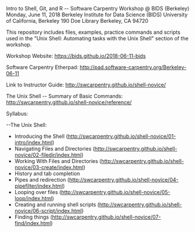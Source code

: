 Intro to Shell, Git, and R -- Software Carpentry Workshop @ BIDS (Berkeley) Monday, June 11, 2018 Berkeley Institute for Data Science (BIDS) University of California, Berkeley 190 Doe Library Berkeley, CA 94720

This repository includes files, examples, practice commands and scripts used in the "Unix Shell: Automating tasks with the Unix Shell" section of the workshop.

Workshop Website: https://bids.github.io/2018-06-11-bids

Software Carpentry Etherpad: http://pad.software-carpentry.org/Berkeley-06-11

Link to Instructor Guide: http://swcarpentry.github.io/shell-novice/

The Unix Shell -- Summary of Basic Commands: http://swcarpentry.github.io/shell-novice/reference/

Syllabus: 

--The Unix Shell:
* Introducing the Shell (http://swcarpentry.github.io/shell-novice/01-intro/index.html)
* Navigating Files and Directories (http://swcarpentry.github.io/shell-novice/02-filedir/index.html)
* Working With Files and Directories (http://swcarpentry.github.io/shell-novice/03-create/index.html)
* History and tab completion
* Pipes and redirection (http://swcarpentry.github.io/shell-novice/04-pipefilter/index.html)
* Looping over files (http://swcarpentry.github.io/shell-novice/05-loop/index.html)
* Creating and running shell scripts (http://swcarpentry.github.io/shell-novice/06-script/index.html)
* Finding things (http://swcarpentry.github.io/shell-novice/07-find/index.html)



